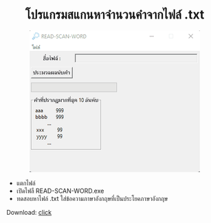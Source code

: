 <h1 align="center">
โปรแกรมสแกนหาจำนวนคำจากไฟล์ .txt
</h1>

<p align="center">
<img src="Sample/Animation.gif">
</p>

- แตกไฟล์
- เปิดไฟลื READ-SCAN-WORD.exe
- ทดสอบหาไฟล์ .txt ใส่ข้อความภาษาอังกฤษที่เป็นประโยคภาษาอังกฤษ
<p>
Download: <a href="https://github.com/watchakorn-18k/Read-Scan-Word/releases/download/Read-Scan-Word/Read-Scan-Word.rar">click</a>
<p>
